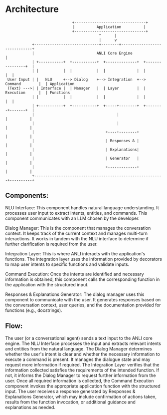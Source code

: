# Architecture

```
                              +--------------------------------+
                              |          Application          |
                              +--------------------------------+
                                          ^      |
                                          |      v
            +-----------------------------+--------+------------------------------+
            |                            ANLI Core Engine                         |
            | +-----------+  +-----------+  +--------------+  +----------------+  |
            | |           |  |           |  |              |  |                |  |
 User Input | |   NLU     +--> Dialog    +--> Integration  +--> Command        |  | Application
 (Text) --->| | Interface |  | Manager   |  | Layer        |  | Execution      |  | Functions
            | |           |  |           |  |              |  |                |  |
            | +-----------+  +-----------+  +-----+--------+  +--------+-------+  |
            |                                     |                    |          |
            |                                     |                    |          |
            |                                +----+--------+           |          |
            |                                | Responses & |           |          |
            |                                | Explanations|           |          |
            |                                | Generator   |           |          |
            |                                +-------------+           |          |
            +----------------------------------------------------------+----------+
```

## Components:
NLU Interface: This component handles natural language understanding. It processes user input to extract intents, entities, and commands. This component communicates with an LLM chosen by the developer.

Dialog Manager: This is the component that manages the conversation context. It keeps track of the current context and manages multi-turn interactions. It works in tandem with the NLU interface to determine if further clarification is required from the user.

Integration Layer: This is where ANLI interacts with the application's functions. The integration layer uses the information provided by decorators to map user intents to specific functions and validate inputs.

Command Execution: Once the intents are identified and necessary information is obtained, this component calls the corresponding function in the application with the structured input.

Responses & Explanations Generator: The dialog manager uses this component to communicate with the user. It generates responses based on the conversation context, user queries, and the documentation provided for functions (e.g., docstrings).

## Flow:
The user (or a conversational agent) sends a text input to the ANLI core engine.
The NLU Interface processes the input and extracts relevant intents and entities from the natural language.
The Dialog Manager determines whether the user's intent is clear and whether the necessary information to execute a command is present. It manages the dialogue state and may request more information if required.
The Integration Layer verifies that the information collected satisfies the requirements of the intended function. If not, it informs the Dialog Manager to request further information from the user.
Once all required information is collected, the Command Execution component invokes the appropriate application function with the structured input.
The user receives a response generated by Responses & Explanations Generator, which may include confirmation of actions taken, results from the function invocation, or additional guidance and explanations as needed.
